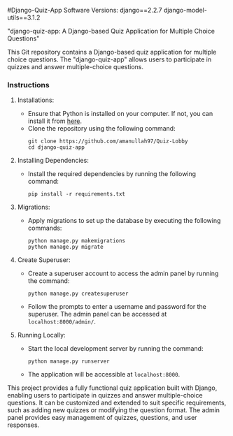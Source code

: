 #Django-Quiz-App
Software Versions:
django==2.2.7
django-model-utils==3.1.2

"django-quiz-app: A Django-based Quiz Application for Multiple Choice Questions"

This Git repository contains a Django-based quiz application for multiple choice questions. The "django-quiz-app" allows users to participate in quizzes and answer multiple-choice questions.

### Instructions

1) Installations:
   - Ensure that Python is installed on your computer. If not, you can install it from [here](https://www.python.org).
   - Clone the repository using the following command:
     ```
     git clone https://github.com/amanullah97/Quiz-Lobby
     cd django-quiz-app
     ```

2) Installing Dependencies:
   - Install the required dependencies by running the following command:
     ```
     pip install -r requirements.txt
     ```

3) Migrations:
   - Apply migrations to set up the database by executing the following commands:
     ```
     python manage.py makemigrations
     python manage.py migrate
     ```

4) Create Superuser:
   - Create a superuser account to access the admin panel by running the command:
     ```
     python manage.py createsuperuser
     ```
   - Follow the prompts to enter a username and password for the superuser. The admin panel can be accessed at `localhost:8000/admin/`.

5) Running Locally:
   - Start the local development server by running the command:
     ```
     python manage.py runserver
     ```
   - The application will be accessible at `localhost:8000`.

This project provides a fully functional quiz application built with Django, enabling users to participate in quizzes and answer multiple-choice questions. It can be customized and extended to suit specific requirements, such as adding new quizzes or modifying the question format. The admin panel provides easy management of quizzes, questions, and user responses.



